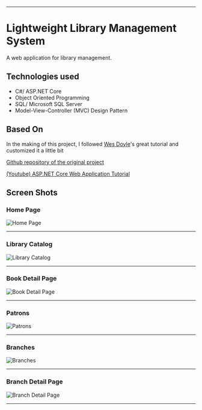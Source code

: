 ___

# Lightweight Library Management System

A web application for library management.


## Technologies used

- C#/ ASP.NET Core
- Object Oriented Programming
- SQL/ Microsoft SQL Server
- Model-View-Controller (MVC) Design Pattern

  
## Based On

In the making of this project, I followed [Wes Doyle](github.com/wesdoyle)'s great tutorial and customized it a little bit

[Github repository of the original project](https://github.com/wesdoyle/lightlib-lms)

[(Youtube) ASP.NET Core Web Application Tutorial](https://www.youtube.com/watch?v=WTVcLFTgDqs)


## Screen Shots

### Home Page
![Home Page](https://raw.githubusercontent.com/oelkapmis/Library-Management-System/blob/master/Screen%20Shots/Home%20Page.png)
___

### Library Catalog

![Library Catalog](https://drive.google.com/drive/u/0/folders/1I4WYxtSz6ThAcuJaXkym3v_cPWq5Yxa2)
___

### Book Detail Page
![Book Detail Page](https://drive.google.com/drive/u/0/folders/1I4WYxtSz6ThAcuJaXkym3v_cPWq5Yxa2)
___

### Patrons
![Patrons](https://drive.google.com/drive/u/0/folders/1I4WYxtSz6ThAcuJaXkym3v_cPWq5Yxa2)
___

### Branches
![Branches](https://drive.google.com/drive/u/0/folders/1I4WYxtSz6ThAcuJaXkym3v_cPWq5Yxa2)
___

### Branch Detail Page
![Branch Detail Page](https://drive.google.com/drive/u/0/folders/1I4WYxtSz6ThAcuJaXkym3v_cPWq5Yxa2)
___